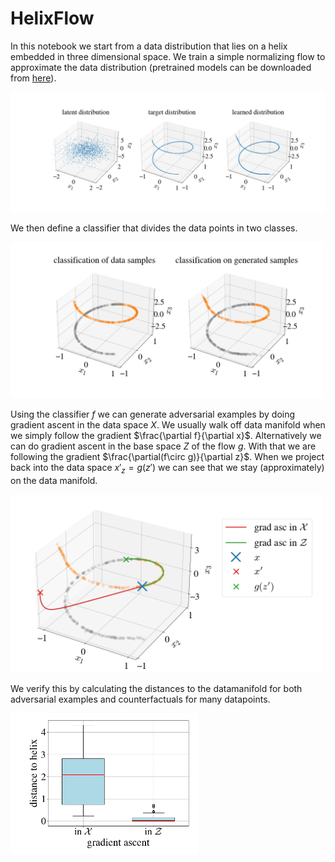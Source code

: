 # HelixFlow

In this notebook we start from a data distribution that lies on a helix embedded in three dimensional space. We train a simple normalizing flow to approximate the data distribution (pretrained models can be downloaded from [here](https://drive.google.com/drive/folders/1PKfKie1KHKRHuZhjSwwiVsCYMitZFvjV?usp=sharing)).

<img src="plots/learned_distribution.png" width="800" />

We then define a classifier that divides the data points in two classes.

<img src="plots/predictions_from_classifier.png" width="500" />

Using the classifier $f$ we can generate adversarial examples by doing gradient ascent in the data space $X$. We usually walk off data manifold when we simply follow the gradient $\frac{\partial f}{\partial x}$. Alternatively we can do gradient ascent in the base space $Z$ of the flow $g$. With that we are following the gradient $\frac{\partial(f\circ g)}{\partial z}$. When we project back into the data space $x'_z = g(z')$ we can see that we stay (approximately) on the data manifold.

<img src="plots/adv_attack.png" width="500" />


We verify this by calculating the distances to the datamanifold for both adversarial examples and counterfactuals for many datapoints.

<img src="plots/distances.png" width="300" />

